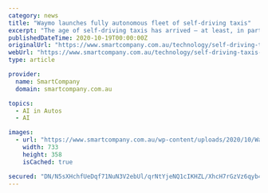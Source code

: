 ```yaml
---
category: news
title: "Waymo launches fully autonomous fleet of self-driving taxis"
excerpt: "The age of self-driving taxis has arrived — at least, in parts of Phoenix, Arizona. Self-driving car company Waymo, owned by Google’s parent company Alphabet, announced its autonomous vehicles ..."
publishedDateTime: 2020-10-19T00:00:00Z
originalUrl: "https://www.smartcompany.com.au/technology/self-driving-taxis-waymo-pheonix-arizona/"
webUrl: "https://www.smartcompany.com.au/technology/self-driving-taxis-waymo-pheonix-arizona/"
type: article

provider:
  name: SmartCompany
  domain: smartcompany.com.au

topics:
  - AI in Autos
  - AI

images:
  - url: "https://www.smartcompany.com.au/wp-content/uploads/2020/10/Waymo.jpg"
    width: 733
    height: 358
    isCached: true

secured: "DN/N5sXHchfUeDqf71NuN3V2ebUl/qrNtYjeNQ1cIKHZL/XhcH7rGzVz6qyb4adY4ca2feISRRtfTYDVmgBHB62fiwPphYUqzk5w3374EQlKAVBg5npR+p44Uh2sF03tgBvpDLJbgZKNhXgvpg2Au1xddevn2F2atKzflMliJ0J+7GpNqJs6+wWoon4lmJ+WAM3Y+l18TkFeqXkc+TwrbKlyCluPYzOGIhWLuTgnp6Tu8P8ENBEt1xeqNF4OXe8WZXUO2k3M2zSyNMWGYh/iw7DeqqW6E7gafL368qS8qhbSCxapUMEOKOrmpp3CeTQmIBJmsI4YZhlh9gnlP1Ebes60Il8x3ypeR9UYIgo1Z9U=;kvhnw5OSrkboiT3NERJFeQ=="
---
```


